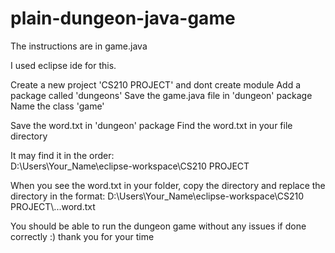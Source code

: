 # plain-dungeon-java-game

The instructions are in game.java

I used eclipse ide for this.

Create a new project 'CS210 PROJECT' and dont create module
Add a package called 'dungeons'
Save the game.java file in 'dungeon' package
Name the class 'game'

Save the word.txt in 'dungeon' package
Find the word.txt in your file directory

It may find it in the order:    
      D:\Users\Your_Name\eclipse-workspace\CS210 PROJECT
      
When you see the word.txt in your folder, copy the directory 
and replace the directory in the format:
      D:\\Users\\Your_Name\\eclipse-workspace\\CS210 PROJECT\\...word.txt

You should be able to run the dungeon game without any issues if done correctly :) thank you for your time
